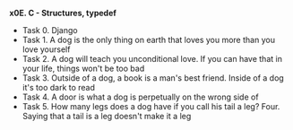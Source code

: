 **x0E. C - Structures, typedef**

* Task 0. Django
* Task 1. A dog is the only thing on earth that loves you more than you love yourself
* Task 2. A dog will teach you unconditional love. If you can have that in your life, things won't be too bad
* Task 3. Outside of a dog, a book is a man's best friend. Inside of a dog it's too dark to read
* Task 4. A door is what a dog is perpetually on the wrong side of
* Task 5. How many legs does a dog have if you call his tail a leg? Four. Saying that a tail is a leg doesn't make it a leg 
